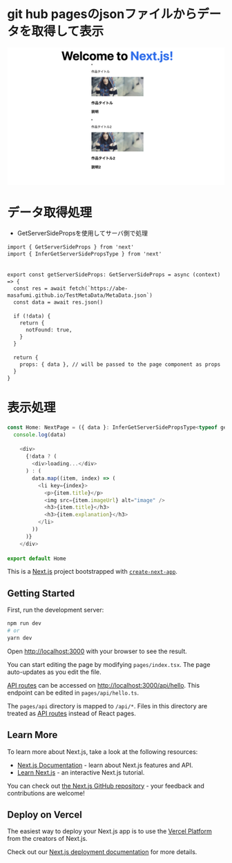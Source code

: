 # git hub pagesのjsonファイルからデータを取得して表示
<img src="home.png">

# データ取得処理
- GetServerSidePropsを使用してサーバ側で処理





```tsx
import { GetServerSideProps } from 'next'
import { InferGetServerSidePropsType } from 'next'


export const getServerSideProps: GetServerSideProps = async (context) => {
  const res = await fetch(`https://abe-masafumi.github.io/TestMetaData/MetaData.json`)
  const data = await res.json()

  if (!data) {
    return {
      notFound: true,
    }
  }

  return {
    props: { data }, // will be passed to the page component as props
  }
}
```

# 表示処理
```js 
const Home: NextPage = ({ data }: InferGetServerSidePropsType<typeof getServerSideProps>) => {
  console.log(data)

    <div>
      {!data ? (
        <div>loading...</div>
      ) : (
        data.map((item, index) => (
          <li key={index}>
            <p>{item.title}</p>
            <img src={item.imageUrl} alt="image" />
            <h3>{item.title}</h3>
            <h3>{item.explanation}</h3>
          </li>
        ))
      )}
    </div>

export default Home
```




This is a [Next.js](https://nextjs.org/) project bootstrapped with [`create-next-app`](https://github.com/vercel/next.js/tree/canary/packages/create-next-app).

## Getting Started

First, run the development server:

```bash
npm run dev
# or
yarn dev
```

Open [http://localhost:3000](http://localhost:3000) with your browser to see the result.

You can start editing the page by modifying `pages/index.tsx`. The page auto-updates as you edit the file.

[API routes](https://nextjs.org/docs/api-routes/introduction) can be accessed on [http://localhost:3000/api/hello](http://localhost:3000/api/hello). This endpoint can be edited in `pages/api/hello.ts`.

The `pages/api` directory is mapped to `/api/*`. Files in this directory are treated as [API routes](https://nextjs.org/docs/api-routes/introduction) instead of React pages.

## Learn More

To learn more about Next.js, take a look at the following resources:

- [Next.js Documentation](https://nextjs.org/docs) - learn about Next.js features and API.
- [Learn Next.js](https://nextjs.org/learn) - an interactive Next.js tutorial.

You can check out [the Next.js GitHub repository](https://github.com/vercel/next.js/) - your feedback and contributions are welcome!

## Deploy on Vercel

The easiest way to deploy your Next.js app is to use the [Vercel Platform](https://vercel.com/new?utm_medium=default-template&filter=next.js&utm_source=create-next-app&utm_campaign=create-next-app-readme) from the creators of Next.js.

Check out our [Next.js deployment documentation](https://nextjs.org/docs/deployment) for more details.



